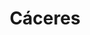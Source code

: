 ---
title: Cáceres
menu:
  region:
    parent: bajo-cauca-y-nordeste-antioqueno
departamento: Antioquia
description: >-
  Es un municipio de Colombia, localizado en la subregión del Bajo Cauca del
  departamento de Antioquia. Limita por el norte con el departamento de Córdoba
  y el municipio de Caucasia
grafica_ubicacion_geografica: /charts/municipios/caceres/ubicacion_geografica.html
grafica_comunidades_focalizadas: /charts/municipios/caceres/comunidades_focalizadas.html
grafica_poblacion_genero: /charts/municipios/caceres/poblacion_genero.html
grafica_area_geografica_genero: /charts/municipios/caceres/area_geografica_genero.html
grafica_pertenencia_etnica: /charts/municipios/caceres/pertenencia_etnica.html
grafica_conflicto_identidad: /charts/municipios/caceres/conflicto_identidad.html
grafica_violencia_sexual: /charts/municipios/caceres/violencia_sexual.html
grafica_violencia_fisica: /charts/municipios/caceres/violencia_fisica.html
grafica_violencia_psicologica: /charts/municipios/caceres/violencia_psicologica.html
grafica_negligencia_abandono: /charts/municipios/caceres/negligencia_abandono.html
ficha: /fichas/caceres/ficha.pdf
centros_poblados_corregimientos:
  - El Jardín (Tamaná)
  - Guarumo
  - Manizales
  - Puerto Bélgica
  - Piamonte
  - Río Man
  - Las Pampas
  - Nicaragua
  - Puerto Santo
distribucion_poblacional_hombres: '13794'
distribucion_poblacional_mujeres: '12666'
poblacion_discapacidad: '2422'
comunidades_etnicas_zona:
  - Zenú
  - Embera Chamí
asentamientos_indigenas: '10'
resguardos_indigenas: '4'
consejos_comunitarios: '3'
total_poblacion_victima: '10368'
num_sujetos_reparacion_colectiva: '1'
num_planes_retorno_reubicacion_colectiva: '1'
territorio_entidades_snariv_sivjrnr:
  - Unidad de Búsqueda de Personas dadas por Desaparecidas (UBPD) (SIVJRNR)
  - Instituto Colombiano de Bienestar Familiar (ICBF) (SNARIV)
  - Servicio Nacional de Aprendizaje (SENA) (SNARIV)
  - >-
    Unidad para la Atención y Reparación Integral a las víctimas (UARIV)
    (SNARIV)
  - Gobernación de Antioquia (SNARIV)
  - Policía Nacional (SNARIV)
  - Ejército Nacional (SNARIV)
  - Personería (SNARIV)
  - Agencia Nacional de tierras (ANT) (SNARIV)
  - Defensoría del Pueblo (SNARIV)
  - Agencia de Renovación del Territorio (ART) (SNARIV)
  - Alcaldía municipal (SNARIV)
priorizacion_convivencia_social_salud_mental: Tasa de fecundidad específica 10-14 años,Tasa de fecundidad de 15 - 19 años
region: Bajo Cauca y Nordeste Antioqueño
priorizacion_sexualidad_derechos_sexuales_reproductivos: Falta de caracterización de la población vulnerable
priorizacion_gestion_diferencial_poblaciones_vulnerables: >-
  "Promoción de la afiliación al SGSSS, afiliación en línea, lecturas públicas,
  vigilancia en salud pública, etc"
priorizacion_fortalecimiento_autoridad_sanitaria: >-
  "Promoción de la afiliación al SGSSS, afiliación en línea, lecturas públicas,
  vigilancia en salud pública, etc"
eventos_salud_publica_predominantes:
  - Malaria
  - Leishmaniasis Cutánea
  - Vigilancia en salud pública de la violencia de género e intrafamiliar
  - Agresiones por animales potencialmente transmisores de rabia
  - Accidente ofídico
  - Morbilidad materna extrema
  - Dengue
  - Bajo peso al nacer
  - VIH/Sida/Mortalidad Por Sida
  - Intento de suicidio
rips_salud_mental_poblacion_general:
  - Trastorno de ansiedad
  - Trastorno mixto de ansiedad y depresión
  - Esquizofrenia
  - Episodio depresivo moderado
  - Trastorno de pánico
servicios_telemedicina_mpio_depto:
  - No hay habilitados servicios aún
total_pobreza_multidimensional: 66.4%
pobreza_multidimensional_urbano: 60.9%
pobreza_multidimensional_centro_poblado_rural_disperso: 67.8%
ppales_actividades_economicas:
  - Minería
  - Agricultura
observaciones_ppales_actividades_economicas: >-
  Agricultura (Ñame, Cacao, Caucho, Ají, Arroz secano mecanizado y Arroz
  tradicional mercado local)
ppal_vocacion_mpio:
  - Minería
  - Agricultura
  - Ganadería
observaciones_ppal_vocacion_mpio: ''
trabajo_informal: 93.2%
ppal_uso_suelo:
  - Minería
  - Agricultura
  - Ganadería
observaciones_ppal_uso_suelo: ''
espacios_socio_comunitarios:
  - Polideportivo Rumualdo Gallego Toro
  - ' Parque educativo La gran casa'
  - ' Biblioteca León Gómez Palacios'
  - ' Casa de la Cultura León Álvarez Palacios'
medios_comunicacion:
  - Cáceres Stereo
iniciativas_org_sociedad_civil: '21'
programas_usaid:
  - Justicia para una Paz Sostenible
  - ' Mujeres de Oro'
  - ' Colombia Transforma'
  - ' Programa de Derechos Humanos'
  - ' Oro Legal'
comunidad_focalizada: Isla de la amargura

---